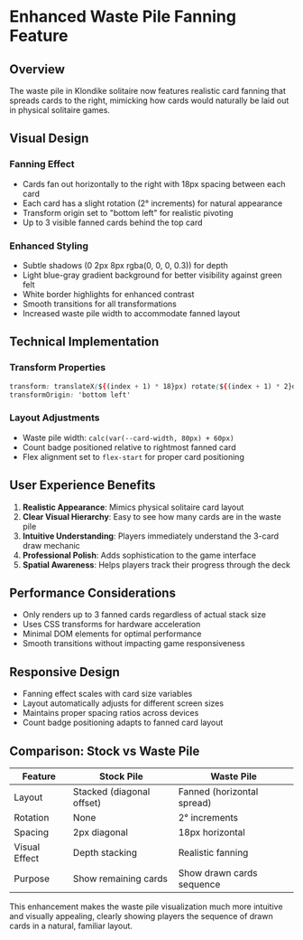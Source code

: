 # Enhanced Waste Pile Fanning Feature

## Overview

The waste pile in Klondike solitaire now features realistic card fanning that spreads cards to the right, mimicking how cards would naturally be laid out in physical solitaire games.

## Visual Design

### Fanning Effect
- Cards fan out horizontally to the right with 18px spacing between each card
- Each card has a slight rotation (2° increments) for natural appearance
- Transform origin set to "bottom left" for realistic pivoting
- Up to 3 visible fanned cards behind the top card

### Enhanced Styling
- Subtle shadows (0 2px 8px rgba(0, 0, 0, 0.3)) for depth
- Light blue-gray gradient background for better visibility against green felt
- White border highlights for enhanced contrast
- Smooth transitions for all transformations
- Increased waste pile width to accommodate fanned layout

## Technical Implementation

### Transform Properties
```css
transform: translateX(${(index + 1) * 18}px) rotate(${(index + 1) * 2}deg)
transformOrigin: 'bottom left'
```

### Layout Adjustments
- Waste pile width: `calc(var(--card-width, 80px) + 60px)`
- Count badge positioned relative to rightmost fanned card
- Flex alignment set to `flex-start` for proper card positioning

## User Experience Benefits

1. **Realistic Appearance**: Mimics physical solitaire card layout
2. **Clear Visual Hierarchy**: Easy to see how many cards are in the waste pile
3. **Intuitive Understanding**: Players immediately understand the 3-card draw mechanic
4. **Professional Polish**: Adds sophistication to the game interface
5. **Spatial Awareness**: Helps players track their progress through the deck

## Performance Considerations

- Only renders up to 3 fanned cards regardless of actual stack size
- Uses CSS transforms for hardware acceleration
- Minimal DOM elements for optimal performance
- Smooth transitions without impacting game responsiveness

## Responsive Design

- Fanning effect scales with card size variables
- Layout automatically adjusts for different screen sizes
- Maintains proper spacing ratios across devices
- Count badge positioning adapts to fanned card layout

## Comparison: Stock vs Waste Pile

| Feature | Stock Pile | Waste Pile |
|---------|------------|------------|
| Layout | Stacked (diagonal offset) | Fanned (horizontal spread) |
| Rotation | None | 2° increments |
| Spacing | 2px diagonal | 18px horizontal |
| Visual Effect | Depth stacking | Realistic fanning |
| Purpose | Show remaining cards | Show drawn cards sequence |

This enhancement makes the waste pile visualization much more intuitive and visually appealing, clearly showing players the sequence of drawn cards in a natural, familiar layout.